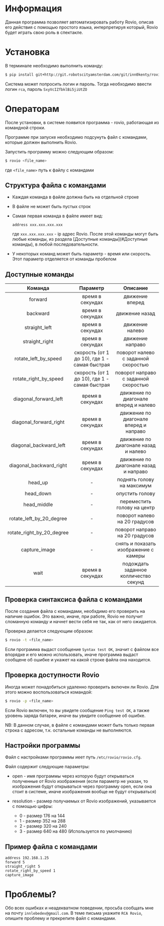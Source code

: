 # Информация

Данная программа позволяет автоматизировать работу Rovio, описав его
действия с помощью простого языка, интерпретируя который, Rovio будет играть 
свою роль в спектакле.

# Установка

В терминале необходимо выполнить команду:

```bash
$ pip install git+http://git.robotscityamsterdam.com/git/inn0kenty/rovio.git
```

Система может попросить логин и пароль. Тогда необходимо ввести логин `rca`, 
пароль `SxyVcIZfbklBi5jiUtZO`

# Операторам

После установки, в системе появится программа - rovio, работающая из командной
строки.

Программе при запуске необходимо подсунуть файл с командами, которые
должен выполнить Rovio.

Запустить программу можно следующим образом:

```bash
$ rovio <file_name>
```

где `<file_name>` путь к файлу с командами

## Структура файла с командами

- Каждая команда в файле должна быть на отдельной строке 
- В файле не может быть пустых строк 
- Самая первая команда в файле имеет вид:

    ```
    address xxx.xxx.xxx.xxx
    ```

    где `xxx.xxx.xxx.xxx` - ip адрес Rovio. После этой команды могут быть любые 
    команды, из раздела [Доступные команды](#Доступные команды), 
    в любой последовательности.
- У некоторых команд может быть параметр - время или скорость. Этот параметр 
    отделяется от команды пробелом

## Доступные команды

|Команда|Параметр|Описание|
|:-----:|:------:|:------:|
|forward|время в секундах|движение вперед|
|backward|время в секундах|движение назад|
|straight_left|время в секундах|движение налево|
|straight_right|время в секундах|движение направо|
|rotate_left_by_speed|скорость (от 1 до 10), где 1 - самая быстрая|поворот налево с заданной скоростью|
|rotate_right_by_speed|скорость (от 1 до 10), где 1 - самая быстрая|поворот направо с заданной скоростью|
|diagonal_forward_left|время в секундах|движение по диагонале вперед и налево|
|diagonal_forward_right|время в секундах|движение по диагонале вперед и направо|
|diagonal_backward_left|время в секундах|движение по диагонале назад и налево|
|diagonal_backward_right|время в секундах|движение по диагонале назад и направо|
|head_up|-|поднять голову на максимум|
|head_down|-|опустить голову|
|head_middle|-|переместить голову на центр|
|rotate_left_by_20_degree|-|поворот налево на 20 градусов|
|rotate_right_by_20_degree|-|поворот направо на 20 градусов|
|capture_image|-|снять и показать изображение с камеры|
|wait|время в секундах|подождать заданное колличество секунд|

## Проверка синтаксиса файла с командами

После создания файла с командами, необхдимо его проверить на наличие ошибок. Это
важно, иначе, при работе, Rovio не получит сломанную команду и начнет вести себя
не так, как от него ожидается.

Проверка делается следующим образом:

```bash
$ rovio -t <file_name>
```

Если программа выдаст сообщение `Syntax test OK`, значит с файлом все впорядке и
его можно использовать, иначе программа выдаст сообщене об ошибке и укажет на
какой строке файла она находится.

## Проверка доступности Rovio

Иногда может понадобиться удаленно проверить включен ли Rovio. Для этого можно
воспользоваться командой:

```bash
$ rovio -p <file_name>
```

Если Rovio включен, то вы увидете сообщение `Ping test OK`, а также уровень 
заряда батареи, иначе вы увидите сообщение об ошибке.

NB: В данном случае, в файле с командами может быть только первая строка с
адресом, т.к. остальные команды не выполняются.

## Настройки программы

Файл с настройками программы иеет путь `/etc/rovio/rovio.cfg`. 

Файл содержит следующие параметры:

- open - имя программы через которую будут открываться полученные от Rovio
    изображения (если параметр не указан, то изображения будут открываться 
    через программу open, если она стоит в системе, иначе изображения вообще
    не будут открываться)
- resolution - размер получаемых от Rovio изображений, указывается с помощью
    цифры:
    
    - 0 - размер 176 на 144
    - 1 - размер 352 на 288
    - 2 - размер 320 на 240
    - 3 - размер 640 на 480 (Используется по умолчанию)

## Пример файла с командами

```
address 192.168.1.25 
forward 5
straight_right 5
rotate_right_by_speed 1
capture_image
```

# Проблемы?

Обо всех ошибках и неадекватном поведении, просьба сообщать мне на почту 
`innlebedev@gmail.com`. В теме письма укажите `RCA Rovio`, опишите проблему и
прекрепите файл с командами.
